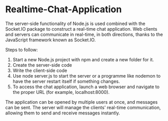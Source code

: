 # Realtime-Chat-Application
The server-side functionality of Node.js is used combined with the Socket.IO package to construct a real-time chat application. Web clients and servers can communicate in real-time, in both directions, thanks to the JavaScript framework known as Socket.IO.

Steps to follow:
1) Start a new Node.js project with npm and create a new folder for it.
2) Create the server-side code
3) Write the client-side code
4) Use node server.js to start the server or a programme like nodemon to have the server restart itself if something changes.
5) To access the chat application, launch a web browser and navigate to the proper URL (for example, localhost:8000).

The application can be opened by multiple users at once, and messages can be sent.
The server will manage the clients' real-time communication, allowing them to send and receive messages instantly.
